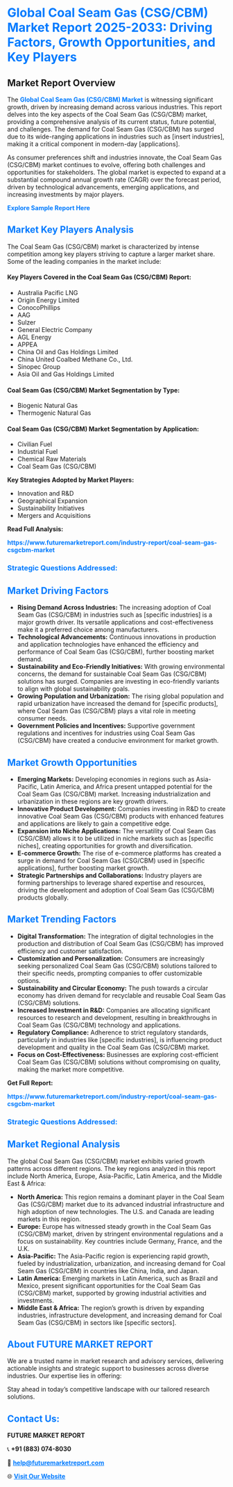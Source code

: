 <h1 style="color: #007BFF;">Global Coal Seam Gas (CSG/CBM) Market Report 2025-2033: Driving Factors, Growth Opportunities, and Key Players</h1>

<section id="overview">
<h2>Market Report Overview</h2>
<p>The <a href="https://www.futuremarketreport.com/industry-report/coal-seam-gas-csgcbm-market" style="color: #007BFF; text-decoration: none;"><strong>Global Coal Seam Gas (CSG/CBM) Market</strong></a> is witnessing significant growth, driven by increasing demand across various industries. This report delves into the key aspects of the Coal Seam Gas (CSG/CBM) market, providing a comprehensive analysis of its current status, future potential, and challenges. The demand for Coal Seam Gas (CSG/CBM) has surged due to its wide-ranging applications in industries such as [insert industries], making it a critical component in modern-day [applications].</p>
<p>As consumer preferences shift and industries innovate, the Coal Seam Gas (CSG/CBM) market continues to evolve, offering both challenges and opportunities for stakeholders. The global market is expected to expand at a substantial compound annual growth rate (CAGR) over the forecast period, driven by technological advancements, emerging applications, and increasing investments by major players.</p>
</section>

<section id="overview">
<p><a href="https://www.futuremarketreport.com/request-sample/reportId=120661" style="color: #007BFF; text-decoration: none;"><strong>Explore Sample Report Here</strong></a></p>
</section>

<section id="key-players">
<h2 style="color: #007BFF;">Market Key Players Analysis</h2>
<p>The Coal Seam Gas (CSG/CBM) market is characterized by intense competition among key players striving to capture a larger market share. Some of the leading companies in the market include:</p>
<h4>Key Players Covered in the Coal Seam Gas (CSG/CBM) Report:</h4>
<ul><li>Australia Pacific LNG</li><li>Origin Energy Limited</li><li>ConocoPhillips</li><li>AAG</li><li>Sulzer</li><li>General Electric Company</li><li>AGL Energy</li><li>APPEA</li><li>China Oil and Gas Holdings Limited</li><li>China United Coalbed Methane Co., Ltd.</li><li>Sinopec Group</li><li>Asia Oil and Gas Holdings Limited</li></ul>
<h4>Coal Seam Gas (CSG/CBM) Market Segmentation by Type:</h4>
<ul><li>Biogenic Natural Gas</li><li>Thermogenic Natural Gas</li></ul>

<h4>Coal Seam Gas (CSG/CBM) Market Segmentation by Application:</h4>
<ul><li>Civilian Fuel</li><li>Industrial Fuel</li><li>Chemical Raw Materials</li><li>Coal Seam Gas (CSG/CBM)</li></ul>
<p><strong>Key Strategies Adopted by Market Players:</strong></p>
<ul>
<li>Innovation and R&D</li>
<li>Geographical Expansion</li>
<li>Sustainability Initiatives</li>
<li>Mergers and Acquisitions</li>
</ul>
</section>

<section>
<p><strong>Read Full Analysis: </strong></p><a href="https://www.futuremarketreport.com/industry-report/coal-seam-gas-csgcbm-market" style="color: #007BFF; text-decoration: none;"><strong>https://www.futuremarketreport.com/industry-report/coal-seam-gas-csgcbm-market</strong></a>
<h3 style="color: #007BFF;">Strategic Questions Addressed:</h3>
</section>

<section id="driving-factors">
<h2 style="color: #007BFF;">Market Driving Factors</h2>
<ul>
<li><strong>Rising Demand Across Industries:</strong> The increasing adoption of Coal Seam Gas (CSG/CBM) in industries such as [specific industries] is a major growth driver. Its versatile applications and cost-effectiveness make it a preferred choice among manufacturers.</li>
<li><strong>Technological Advancements:</strong> Continuous innovations in production and application technologies have enhanced the efficiency and performance of Coal Seam Gas (CSG/CBM), further boosting market demand.</li>
<li><strong>Sustainability and Eco-Friendly Initiatives:</strong> With growing environmental concerns, the demand for sustainable Coal Seam Gas (CSG/CBM) solutions has surged. Companies are investing in eco-friendly variants to align with global sustainability goals.</li>
<li><strong>Growing Population and Urbanization:</strong> The rising global population and rapid urbanization have increased the demand for [specific products], where Coal Seam Gas (CSG/CBM) plays a vital role in meeting consumer needs.</li>
<li><strong>Government Policies and Incentives:</strong> Supportive government regulations and incentives for industries using Coal Seam Gas (CSG/CBM) have created a conducive environment for market growth.</li>
</ul>
</section>

<section id="growth-opportunities">
<h2 style="color: #007BFF;">Market Growth Opportunities</h2>
<ul>
<li><strong>Emerging Markets:</strong> Developing economies in regions such as Asia-Pacific, Latin America, and Africa present untapped potential for the Coal Seam Gas (CSG/CBM) market. Increasing industrialization and urbanization in these regions are key growth drivers.</li>
<li><strong>Innovative Product Development:</strong> Companies investing in R&D to create innovative Coal Seam Gas (CSG/CBM) products with enhanced features and applications are likely to gain a competitive edge.</li>
<li><strong>Expansion into Niche Applications:</strong> The versatility of Coal Seam Gas (CSG/CBM) allows it to be utilized in niche markets such as [specific niches], creating opportunities for growth and diversification.</li>
<li><strong>E-commerce Growth:</strong> The rise of e-commerce platforms has created a surge in demand for Coal Seam Gas (CSG/CBM) used in [specific applications], further boosting market growth.</li>
<li><strong>Strategic Partnerships and Collaborations:</strong> Industry players are forming partnerships to leverage shared expertise and resources, driving the development and adoption of Coal Seam Gas (CSG/CBM) products globally.</li>
</ul>
</section>

<section id="trending-factors">
<h2 style="color: #007BFF;">Market Trending Factors</h2>
<ul>
<li><strong>Digital Transformation:</strong> The integration of digital technologies in the production and distribution of Coal Seam Gas (CSG/CBM) has improved efficiency and customer satisfaction.</li>
<li><strong>Customization and Personalization:</strong> Consumers are increasingly seeking personalized Coal Seam Gas (CSG/CBM) solutions tailored to their specific needs, prompting companies to offer customizable options.</li>
<li><strong>Sustainability and Circular Economy:</strong> The push towards a circular economy has driven demand for recyclable and reusable Coal Seam Gas (CSG/CBM) solutions.</li>
<li><strong>Increased Investment in R&D:</strong> Companies are allocating significant resources to research and development, resulting in breakthroughs in Coal Seam Gas (CSG/CBM) technology and applications.</li>
<li><strong>Regulatory Compliance:</strong> Adherence to strict regulatory standards, particularly in industries like [specific industries], is influencing product development and quality in the Coal Seam Gas (CSG/CBM) market.</li>
<li><strong>Focus on Cost-Effectiveness:</strong> Businesses are exploring cost-efficient Coal Seam Gas (CSG/CBM) solutions without compromising on quality, making the market more competitive.</li>
</ul>
</section>

<section>
<p><strong>Get Full Report: </strong></p><a href="https://www.futuremarketreport.com/industry-report/coal-seam-gas-csgcbm-market" style="color: #007BFF; text-decoration: none;"><strong>https://www.futuremarketreport.com/industry-report/coal-seam-gas-csgcbm-market</strong></a>
<h3 style="color: #007BFF;">Strategic Questions Addressed:</h3>
</section>


<section id="regional-analysis">
<h2 style="color: #007BFF;">Market Regional Analysis</h2>
<p>The global Coal Seam Gas (CSG/CBM) market exhibits varied growth patterns across different regions. The key regions analyzed in this report include North America, Europe, Asia-Pacific, Latin America, and the Middle East & Africa:</p>
<ul>
<li><strong>North America:</strong> This region remains a dominant player in the Coal Seam Gas (CSG/CBM) market due to its advanced industrial infrastructure and high adoption of new technologies. The U.S. and Canada are leading markets in this region.</li>
<li><strong>Europe:</strong> Europe has witnessed steady growth in the Coal Seam Gas (CSG/CBM) market, driven by stringent environmental regulations and a focus on sustainability. Key countries include Germany, France, and the U.K.</li>
<li><strong>Asia-Pacific:</strong> The Asia-Pacific region is experiencing rapid growth, fueled by industrialization, urbanization, and increasing demand for Coal Seam Gas (CSG/CBM) in countries like China, India, and Japan.</li>
<li><strong>Latin America:</strong> Emerging markets in Latin America, such as Brazil and Mexico, present significant opportunities for the Coal Seam Gas (CSG/CBM) market, supported by growing industrial activities and investments.</li>
<li><strong>Middle East & Africa:</strong> The region’s growth is driven by expanding industries, infrastructure development, and increasing demand for Coal Seam Gas (CSG/CBM) in sectors like [specific sectors].</li>
</ul>
</section>

<footer>
<h2 style="color: #007BFF;">About FUTURE MARKET REPORT</h2>
<p>We are a trusted name in market research and advisory services, delivering actionable insights and strategic support to businesses across diverse industries. Our expertise lies in offering:</p>

<p>Stay ahead in today’s competitive landscape with our tailored research solutions.</p>

<h2 style="color: #007BFF;">Contact Us:</h2>
<p><strong>FUTURE MARKET REPORT</strong></p>
<p>📞 <strong>+91 (883) 074-8030</strong></p>
<p>📧 <strong><a href="mailto:help@futuremarketreport.com" style="color: #007BFF;">help@futuremarketreport.com</a></strong></p>
<p>🌐 <strong><a href="https://www.futuremarketreport.com/" style="color: #007BFF;">Visit Our Website</a></strong></p>
</footer>